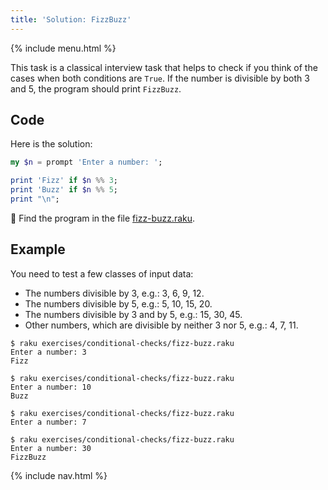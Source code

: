 ```yaml
---
title: 'Solution: FizzBuzz'
---
```


{% include menu.html %}

This task is a classical interview task that helps to check if you think of the cases when both conditions are `True`. If the number is divisible by both 3 and 5, the program should print `FizzBuzz`.

## Code

Here is the solution:

```raku
my $n = prompt 'Enter a number: ';

print 'Fizz' if $n %% 3;
print 'Buzz' if $n %% 5;
print "\n";
```

🦋 Find the program in the file [fizz-buzz.raku](https://github.com/ash/raku-course/blob/master/exercises/exercises/conditional-checks/fizz-buzz.raku ).

## Example

You need to test a few classes of input data:

* The numbers divisible by 3, e.g.: 3, 6, 9, 12.
* The numbers divisible by 5, e.g.: 5, 10, 15, 20.
* The numbers divisible by 3 and by 5, e.g.: 15, 30, 45.
* Other numbers, which are divisible by neither 3 nor 5, e.g.: 4, 7, 11.

```console
$ raku exercises/conditional-checks/fizz-buzz.raku 
Enter a number: 3
Fizz

$ raku exercises/conditional-checks/fizz-buzz.raku
Enter a number: 10
Buzz

$ raku exercises/conditional-checks/fizz-buzz.raku
Enter a number: 7

$ raku exercises/conditional-checks/fizz-buzz.raku
Enter a number: 30
FizzBuzz
```

{% include nav.html %}
